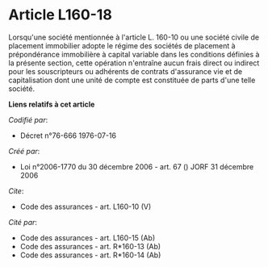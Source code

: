 # Article L160-18

Lorsqu'une société mentionnée à l'article L. 160-10 ou une société civile de placement immobilier adopte le régime des
sociétés de placement à prépondérance immobilière à capital variable dans les conditions définies à la présente section,
cette opération n'entraîne aucun frais direct ou indirect pour les souscripteurs ou adhérents de contrats d'assurance vie et
de capitalisation dont une unité de compte est constituée de parts d'une telle société.

**Liens relatifs à cet article**

_Codifié par_:

  - Décret n°76-666 1976-07-16

_Créé par_:

  - Loi n°2006-1770 du 30 décembre 2006 - art. 67 () JORF 31 décembre 2006

_Cite_:

  - Code des assurances - art. L160-10 (V)

_Cité par_:

  - Code des assurances - art. L160-15 (Ab)
  - Code des assurances - art. R*160-13 (Ab)
  - Code des assurances - art. R*160-14 (Ab)
